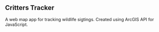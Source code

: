## Critters Tracker

A web map app for tracking wildlife sigtings. Created using ArcGIS API for JavaScript.

